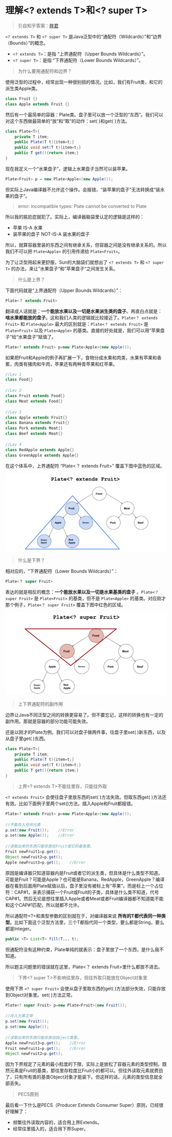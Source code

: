 # 理解<? extends T>和<? super T>

> 引自知乎答案：[胖君](https://www.zhihu.com/people/pang-pang-37-37)

`<? extends T>` 和 `<? super T>` 是Java泛型中的“通配符（Wildcards）”和“边界（Bounds）”的概念。

-   `<? extends T>`：是指 “上界通配符（Upper Bounds Wildcards）”。
-   `<? super T>`：是指 “下界通配符（Lower Bounds Wildcards）”。

> 为什么要用通配符和边界？

使用泛型的过程中，经常出现一种很别扭的情况。比如，我们有Fruit类，和它的派生类Apple类。

```java
class Fruit {}
class Apple extends Fruit {}
```

然后有一个最简单的容器：Plate类。盘子里可以放一个泛型的“东西”。我们可以对这个东西做最简单的“放”和“取”的动作：set( )和get( )方法。

```java
class Plate<T>{
    private T item;
    public Plate(T t){item=t;}
    public void set(T t){item=t;}
    public T get(){return item;}
}
```

现在我定义一个“水果盘子”，逻辑上水果盘子当然可以装苹果。

```java
Plate<Fruit> p = new Plate<Apple>(new Apple());
```

但实际上Java编译器不允许这个操作。会报错，“装苹果的盘子”无法转换成“装水果的盘子”。

> error: incompatible types: Plate<Apple> cannot be converted to Plate<Fruit>

所以我的尴尬症就犯了。实际上，编译器脑袋里认定的逻辑是这样的：

-   苹果 IS-A 水果
-   装苹果的盘子 NOT-IS-A 装水果的盘子

所以，就算容器里装的东西之间有继承关系，但容器之间是没有继承关系的。所以我们不可以把 `Plate<Apple>` 的引用传递给 `Plate<Fruit>`。

为了让泛型用起来更舒服，Sun的大脑袋们就想出了 `<? extends T>` 和 `<? super T>` 的办法，来让”水果盘子“和”苹果盘子“之间发生关系。

> 什么是上界？

下面代码就是“上界通配符（Upper Bounds Wildcards）”：

```java
Plate<？ extends Fruit>
```

翻译成人话就是：**一个能放水果以及一切是水果派生类的盘子**。再直白点就是： **啥水果都能放的盘子**。这和我们人类的逻辑就比较接近了。`Plate<？ extends Fruit>` 和 `Plate<Apple>` 最大的区别就是：`Plate<？ extends Fruit>` 是 `Plate<Fruit>` 以及 `Plate<Apple>` 的基类。直接的好处就是，我们可以用“苹果盘子”给“水果盘子”赋值了。

```java
Plate<? extends Fruit> p=new Plate<Apple>(new Apple());
```

如果把Fruit和Apple的例子再扩展一下，食物分成水果和肉类，水果有苹果和香蕉，肉类有猪肉和牛肉，苹果还有两种青苹果和红苹果。

```java
//Lev 1
class Food{}

//Lev 2
class Fruit extends Food{}
class Meat extends Food{}

//Lev 3
class Apple extends Fruit{}
class Banana extends Fruit{}
class Pork extends Meat{}
class Beef extends Meat{}

//Lev 4
class RedApple extends Apple{}
class GreenApple extends Apple{}
```

在这个体系中，上界通配符 “Plate<？ extends Fruit>” 覆盖下图中蓝色的区域。

![](/imgs/java-base/jb-1-1.png)

> 什么是下界？

相对应的，“下界通配符（Lower Bounds Wildcards）”：

```java
Plate<？ super Fruit>
```

表达的就是相反的概念：**一个能放水果以及一切是水果基类的盘子** 。`Plate<？ super Fruit>` 是 `Plate<Fruit>` 的基类，但不是 `Plate<Apple>` 的基类。对应刚才那个例子，`Plate<？ super Fruit>` 覆盖下图中红色的区域。

![](/imgs/java-base/jb-1-2.png)

> 上下界通配符的副作用

边界让Java不同泛型之间的转换更容易了。但不要忘记，这样的转换也有一定的副作用。那就是容器的部分功能可能失效。

还是以刚才的Plate为例。我们可以对盘子做两件事，往盘子里set( )新东西，以及从盘子里get( )东西。

```java
class Plate<T>{
    private T item;
    public Plate(T t){item=t;}
    public void set(T t){item=t;}
    public T get(){return item;}
}
```

> 上界<? extends T>不能往里存，只能往外取

`<? extends Fruit>` 会使往盘子里放东西的set( )方法失效。但取东西get( )方法还有效。比如下面例子里两个set()方法，插入Apple和Fruit都报错。

```java
Plate<? extends Fruit> p=new Plate<Apple>(new Apple());

//不能存入任何元素
p.set(new Fruit());    //Error
p.set(new Apple());    //Error

//读取出来的东西只能存放在Fruit或它的基类里。
Fruit newFruit1=p.get();
Object newFruit2=p.get();
Apple newFruit3=p.get();    //Error
```

原因是编译器只知道容器内是Fruit或者它的派生类，但具体是什么类型不知道。可能是Fruit？可能是Apple？也可能是Banana，RedApple，GreenApple？编译器在看到后面用Plate<Apple>赋值以后，盘子里没有被标上有“苹果”。而是标上一个占位符：CAP#1，来表示捕获一个Fruit或Fruit的子类，具体是什么类不知道，代号CAP#1。然后无论是想往里插入Apple或者Meat或者Fruit编译器都不知道能不能和这个CAP#1匹配，所以就都不允许。

所以通配符<?>和类型参数<T>的区别就在于，对编译器来说 **所有的T都代表同一种类型**。比如下面这个泛型方法里，三个T都指代同一个类型，要么都是String，要么都是Integer。

```java
public <T> List<T> fill(T... t);
```

但通配符<?>没有这种约束，Plate<?>单纯的就表示：盘子里放了一个东西，是什么我不知道。

所以题主问题里的错误就在这里，Plate<？ extends Fruit>里什么都放不进去。

> 下界<? super T>不影响往里存，但往外取只能放在Object对象里

使用下界 `<? super Fruit>` 会使从盘子里取东西的get( )方法部分失效，只能存放到Object对象里。set( )方法正常。

```java
Plate<? super Fruit> p=new Plate<Fruit>(new Fruit());

//存入元素正常
p.set(new Fruit());
p.set(new Apple());

//读取出来的东西只能存放在Object类里。
Apple newFruit3=p.get();    //Error
Fruit newFruit1=p.get();    //Error
Object newFruit2=p.get();
```

因为下界规定了元素的最小粒度的下限，实际上是放松了容器元素的类型控制。既然元素是Fruit的基类，那往里存粒度比Fruit小的都可以。但往外读取元素就费劲了，只有所有类的基类Object对象才能装下。但这样的话，元素的类型信息就全部丢失。

> PECS原则

最后看一下什么是PECS（Producer Extends Consumer Super）原则，已经很好理解了：
- 频繁往外读取内容的，适合用上界Extends。
- 经常往里插入的，适合用下界Super。